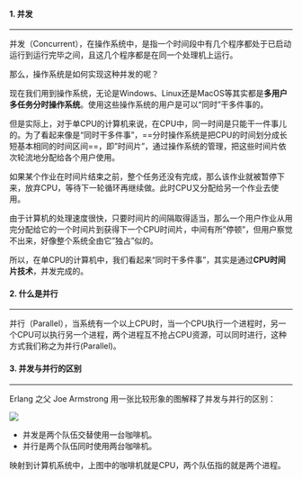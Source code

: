 #### 1. 并发

---

并发（Concurrent），在操作系统中，是指一个时间段中有几个程序都处于已启动运行到运行完毕之间，且这几个程序都是在同一个处理机上运行。

那么，操作系统是如何实现这种并发的呢？

现在我们用到操作系统，无论是Windows、Linux还是MacOS等其实都是**多用户多任务分时操作系统**。使用这些操作系统的用户是可以“同时”干多件事的。

但是实际上，对于单CPU的计算机来说，在CPU中，同一时间是只能干一件事儿的。为了看起来像是“同时干多件事”，==分时操作系统是把CPU的时间划分成长短基本相同的时间区间==，即”时间片”，通过操作系统的管理，把这些时间片依次轮流地分配给各个用户使用。

如果某个作业在时间片结束之前，整个任务还没有完成，那么该作业就被暂停下来，放弃CPU，等待下一轮循环再继续做。此时CPU又分配给另一个作业去使用。

由于计算机的处理速度很快，只要时间片的间隔取得适当，那么一个用户作业从用完分配给它的一个时间片到获得下一个CPU时间片，中间有所”停顿”，但用户察觉不出来，好像整个系统全由它”独占”似的。

所以，在单CPU的计算机中，我们看起来“同时干多件事”，其实是通过**CPU时间片技术**，并发完成的。



#### 2. 什么是并行

---

并行（Parallel），当系统有一个以上CPU时，当一个CPU执行一个进程时，另一个CPU可以执行另一个进程，两个进程互不抢占CPU资源，可以同时进行，这种方式我们称之为并行(Parallel)。



#### 3. 并发与并行的区别

---

Erlang 之父 Joe Armstrong 用一张比较形象的图解释了并发与并行的区别：

![](https://tva1.sinaimg.cn/large/e6c9d24egy1h0txfry4zaj20hq09zwen.jpg)

- 并发是两个队伍交替使用一台咖啡机。
- 并行是两个队伍同时使用两台咖啡机。

映射到计算机系统中，上图中的咖啡机就是CPU，两个队伍指的就是两个进程。
